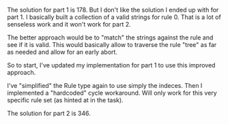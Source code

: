 The solution for part 1 is 178.
But I don't like the solution I ended up with for part 1.
I basically built a collection of a valid strings for rule 0.
That is a lot of senseless work and it won't work for part 2.

The better approach would be to "match" the strings against the rule and see if it is valid.
This would basically allow to traverse the rule "tree" as far as needed and allow for an early abort.

So to start, I've updated my implementation for part 1 to use this improved approach.

I've "simplified" the Rule type again to use simply the indeces.
Then I implemented a "hardcoded" cycle workaround.
Will only work for this very specific rule set (as hinted at in the task).

The solution for part 2 is 346.
